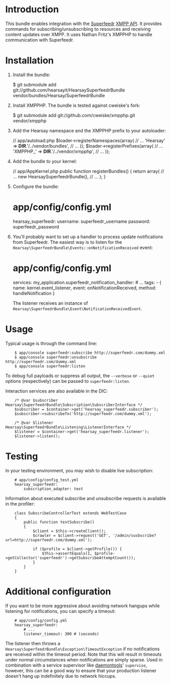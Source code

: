 Introduction
============

This bundle enables integration with the [Superfeedr](http://www.superfeedr.com)
[XMPP API](http://superfeedr.com/documentation#xmpp_pubsub).  It provides 
commands for subscribing/unsubscribing to resources and receiving content 
updates over XMPP.  It uses Nathan Fritz's XMPPHP to handle communication with 
Superfeedr.

Installation
============

  1. Install the bundle:

        $ git submodule add git://github.com/hearsayit/HearsaySuperfeedrBundle vendor/bundles/Hearsay/SuperfeedrBundle

  2. Install XMPPHP.  The bundle is tested against cweiske's fork:
      
        $ git submodule add git://github.com/cweiske/xmpphp.git vendor/xmpphp

  3. Add the Hearsay namespace and the XMPPHP prefix to your autoloader:

        // app/autoload.php
        $loader->registerNamespaces(array(
            // ...
            'Hearsay' => __DIR__.'/../vendor/bundles',
            // ...
        ));
        $loader->registerPrefixes(array(
            // ...
            'XMPPHP_'          => __DIR__.'/../vendor/xmpphp',
            // ...
        ));

  4. Add the bundle to your kernel:
        
        // app/AppKernel.php
        public function registerBundles()
        {
            return array(
                // ...
                new HearsaySuperfeedrBundle(),
                // ...
            );
        }

  5. Configure the bundle:
        
        # app/config/config.yml
        hearsay_superfeedr:
            username:           superfeedr_username
            password:           superfeedr_password

  6. You'll probably want to set up a handler to process update notifications 
     from Superfeedr.  The easiest way is to listen for the
     ``Hearsay\SuperfeedrBundle\Events::onNotificationReceived`` event:
     
        # app/config/config.yml
        services:
            my_application.superfeedr_notification_handler:
                # ...
                tags:
                    - { name: kernel.event_listener, event: onNotificationReceived, method: handleNotification }

     The listener receives an instance of 
     ``Hearsay\SuperfeedrBundle\Event\NotificationReceivedEvent``.

Usage
=====

Typical usage is through the command line:

        $ app/console superfeedr:subscribe http://superfeedr.com/dummy.xml
        $ app/console superfeedr:unsubscribe http://superfeedr.com/dummy.xml
        $ app/console superfeedr:listen

To debug full payloads or suppress all output, the ``--verbose`` or ``--quiet``
options (respectively) can be passed to ``superfeedr:listen``.

Interaction services are also available in the DIC:

        /* @var $subscriber Hearsay\SuperfeedrBundle\Subscription\SubscriberInterface */
        $subscriber = $container->get('hearsay_superfeedr.subscriber');
        $subscriber->subscribeTo('http://superfeedr.com/dummy.xml');

        /* @var $listener Hearsay\SuperfeedrBundle\Listening\ListenerInterface */
        $listener = $container->get('hearsay_superfeedr.listener');
        $listener->listen();

Testing
=======

In your testing environment, you may wish to disable live subscription:
        
        # app/config/config_test.yml        
        hearsay_superfeedr:
            subscription_adapter: test

Information about executed subscribe and unsubscribe requests is available in
the profiler:
        
        class SubscribeControllerTest extends WebTestCase
        {
            public function testSubscribe()
            {
                $client = $this->createClient();
                $crawler = $client->request('GET', '/admin/susbscribe?url=http://superfeedr.com/dummy.xml');

                if ($profile = $client->getProfile()) {
                    $this->assertEquals(1, $profile->getCollector('superfeedr')->getSubscribeAttemptCount());
                }
            }
        }

Additional configuration
========================

If you want to be more aggressive about avoiding network hangups while listening
for notifications, you can specify a timeout:

        # app/config/config.yml
        hearsay_superfeedr:
            # ...
            listener_timeout: 300 # (seconds)

The listener then throws a ``Hearsay\SuperfeedrBundle\Exception\TimeoutException``
if no notifications are received within the timeout period.  Note that this will
result in timeouts under normal circumstances when notifications are simply
sparse.  Used in combination with a service supervisor like 
[daemontools](http://cr.yp.to/daemontools.html)' ``supervise``, however, this 
can be a good way to ensure that your production listener doesn't hang up
indefinitely due to network hiccups.
